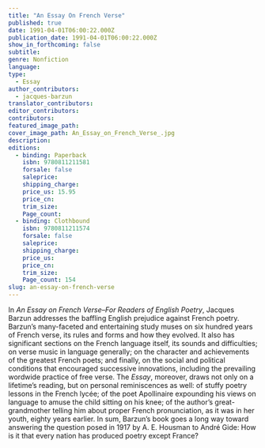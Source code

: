 ```yaml
---
title: "An Essay On French Verse"
published: true
date: 1991-04-01T06:00:22.000Z
publication_date: 1991-04-01T06:00:22.000Z
show_in_forthcoming: false
subtitle:
genre: Nonfiction
language:
type:
  - Essay
author_contributors:
  - jacques-barzun
translator_contributors:
editor_contributors:
contributors:
featured_image_path:
cover_image_path: An_Essay_on_French_Verse_.jpg
description:
editions:
  - binding: Paperback
    isbn: 9780811211581
    forsale: false
    saleprice:
    shipping_charge:
    price_us: 15.95
    price_cn:
    trim_size:
    Page_count:
  - binding: Clothbound
    isbn: 9780811211574
    forsale: false
    saleprice:
    shipping_charge:
    price_us:
    price_cn:
    trim_size:
    Page_count: 154
slug: an-essay-on-french-verse
---
```


In _An Essay on French Verse–For Readers of English Poetry_, Jacques Barzun addresses the baffling English prejudice against French poetry. Barzun’s many-faceted and entertaining study muses on six hundred years of French verse, its rules and forms and how they evolved. It also has significant sections on the French language itself, its sounds and difficulties; on verse music in language generally; on the character and achievements of the greatest French poets; and finally, on the social and political conditions that encouraged successive innovations, including the prevailing wordwide practice of free verse. The _Essay_, moreover, draws not only on a lifetime’s reading, but on personal reminiscences as well: of stuffy poetry lessons in the French lycée; of the poet Apollinaire expounding his views on language to amuse the child sitting on his knee; of the author’s great-grandmother telling him about proper French pronunciation, as it was in her youth, eighty years earlier. In sum, Barzun’s book goes a long way toward answering the question posed in 1917 by A. E. Housman to André Gide: How is it that every nation has produced poetry except France?

